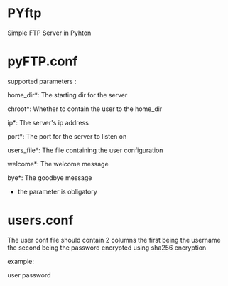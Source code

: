# PYftp
Simple FTP Server in Pyhton

# pyFTP.conf

supported parameters :

home_dir*: The starting dir for the server

chroot*: Whether to contain the user to the home_dir

ip*: The server's ip address

port*: The port for the server to listen on

users_file*: The file containing the user configuration

welcome*: The welcome message

bye*: The goodbye message

* the parameter is obligatory

# users.conf
The user conf file should contain 2 columns the first being the username the second being the password encrypted using sha256 encryption

example:

user password

